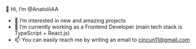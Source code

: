 👋 Hi, I’m @AnatoliiAA
- 👀 I’m interested in new and amazing projects
- 🌱 I’m currently working as a Frontend Developer (main tech stack is TypeScript + React.js)
- 📫 You can easily reach me by writing an email to cincun11@gmail.com
<!---
AnatoliiAA/AnatoliiAA is a ✨ special ✨ repository because its `README.md` (this file) appears on your GitHub profile.
You can click the Preview link to take a look at your changes.
--->

